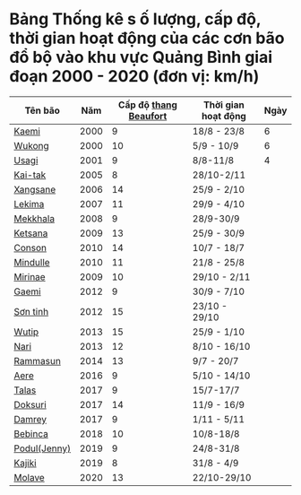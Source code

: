 # Bảng Thống kê s ố lượng, cấp độ, thời gian hoạt động của các cơn bão đổ bộ vào khu vực Quảng Bình giai đoạn 2000 - 2020 (đơn vị: km/h)

| Tên bão | Năm | Cấp độ [thang Beaufort](https://vi.wikipedia.org/wiki/Thang_s%E1%BB%A9c_gi%C3%B3_Beaufort) | Thời gian hoạt động |Ngày|
| ------- | --- | ------ | ------------------ |----|
|[Kaemi](https://zoom.earth/storms/kaemi-2000/#map=satellite-hd)|2000|9|18/8 - 23/8|6
|[Wukong](https://zoom.earth/storms/wukong-2000/#map=satellite-hd)|2000|10|5/9 - 10/9|6|
|[Usagi](https://zoom.earth/storms/usagi-2001/#map=satellite-hd)| 2001|9|8/8-11/8|4|
|[Kai-tak](https://zoom.earth/storms/kai-tak-2005/#map=satellite-hd)|2005|8|28/10-2/11|
| [Xangsane](https://zoom.earth/storms/xangsane-2006/#map=satellite-hd) | 2006 | 14 | 25/9 - 2/10 |
|[Lekima](https://zoom.earth/storms/lekima-2007/#map=satellite-hd)|2007|11|29/9 - 4/10|
|[Mekkhala](https://zoom.earth/storms/mekkhala-2008/#map=satellite-hd)| 2008|9|28/9-30/9|
| [Ketsana](https://zoom.earth/storms/ketsana-2009/#map=satellite-hd) | 2009 | 13 | 25/9 - 30/9 |
|[Conson](https://zoom.earth/storms/conson-2010/#map=satellite-hd)|2010|14|10/7 - 18/7|
|[Mindulle](https://zoom.earth/storms/mindulle-2010/#map=satellite-hd)|2010|11|21/8 - 25/8|
| [Mirinae](https://zoom.earth/storms/mirinae-2009/#map=satellite-hd) | 2009 | 10 | 29/10 - 2/11 |
|[Gaemi](https://zoom.earth/storms/gaemi-2012/#map=satellite-hd)| 2012| 9|30/9 - 7/10|
|[Sơn tinh](https://zoom.earth/storms/son-tinh-2012/#map=satellite-hd)|2012|15|23/10 - 29/10|
| [Wutip](https://zoom.earth/storms/wutip-2013/#map=satellite-hd) | 2013 | 15 | 25/9 - 1/10 |
| [Nari](https://zoom.earth/storms/nari-2013/#map=satellite-hd) | 2013 | 12 | 8/10 - 16/10 |
| [Rammasun](https://zoom.earth/maps/satellite-hd/#view=16.55,110.97,6z/date=2014-07-09,pm) | 2014 | 13 | 9/7 - 20/7 |
| [Aere](https://zoom.earth/storms/aere-2016/#map=satellite-hd) | 2016 | 9 | 5/10 - 14/10 |
|[Talas](https://zoom.earth/storms/talas-2017/#map=satellite-hd)|2017|9|15/7-17/7|
| [Doksuri](https://zoom.earth/storms/doksuri-2017/#map=satellite-hd) | 2017 | 14| 11/9 - 16/9 |
|[Damrey](https://zoom.earth/storms/damrey-2017/#map=satellite-hd)| 2017|9|1/11 - 5/11|
|[Bebinca](https://zoom.earth/storms/bebinca-2018/#map=satellite-hd)|2018|10|10/8-18/8|
|[Podul(Jenny)](https://zoom.earth/storms/kajiki-2019/#map=satellite-hd)|2019|9|24/8-31/8|
|[Kajiki](https://zoom.earth/storms/kajiki-2019/#map=satellite-hd)|2019|8|31/8 - 4/9|
|[Molave](https://zoom.earth/storms/molave-2020/#map=satellite-hd) |2020|13|22/10-29/10|